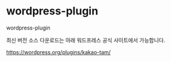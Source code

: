 # wordpress-plugin
wordpress-plugin

최신 버전 소스 다운로드는 아래 워드프레스 공식 사이트에서 가능합니다.

https://wordpress.org/plugins/kakao-tam/
